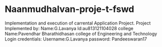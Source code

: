# Naanmudhalvan-proje-t-fswd
Implementation and execution of carrental Application Project.
Project Implemented by:
Name:G.Lavanya
Id:au813121104028
college Name:Pavendhar Bharathidhasan college of Engineering and Technology 
Login credentials:
Username:G.Lavanya
password: Pandeeswaran17 
